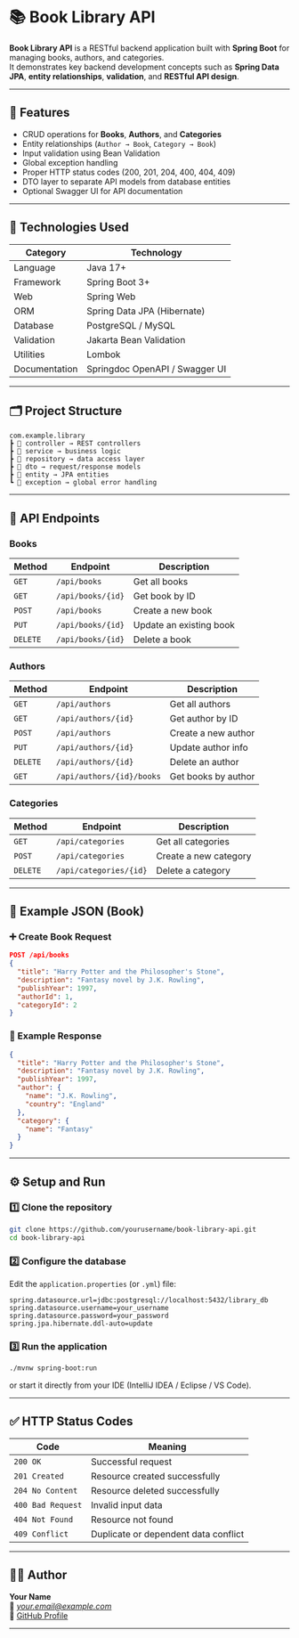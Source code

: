 # 📚 Book Library API

**Book Library API** is a RESTful backend application built with **Spring Boot** for managing books, authors, and categories.  
It demonstrates key backend development concepts such as **Spring Data JPA**, **entity relationships**, **validation**, and **RESTful API design**.

---

## 🚀 Features
- CRUD operations for **Books**, **Authors**, and **Categories**
- Entity relationships (`Author → Book`, `Category → Book`)
- Input validation using Bean Validation
- Global exception handling
- Proper HTTP status codes (200, 201, 204, 400, 404, 409)
- DTO layer to separate API models from database entities
- Optional Swagger UI for API documentation

---

## 🧱 Technologies Used

| Category | Technology |
|-----------|-------------|
| Language | Java 17+ |
| Framework | Spring Boot 3+ |
| Web | Spring Web |
| ORM | Spring Data JPA (Hibernate) |
| Database | PostgreSQL / MySQL |
| Validation | Jakarta Bean Validation |
| Utilities | Lombok |
| Documentation | Springdoc OpenAPI / Swagger UI |

---

## 🗂 Project Structure
```text
com.example.library
┣ 📂 controller → REST controllers
┣ 📂 service → business logic
┣ 📂 repository → data access layer
┣ 📂 dto → request/response models
┣ 📂 entity → JPA entities
┗ 📂 exception → global error handling
```

---

## 📘 API Endpoints

### Books
| Method | Endpoint | Description |
|--------|-----------|-------------|
| `GET` | `/api/books` | Get all books |
| `GET` | `/api/books/{id}` | Get book by ID |
| `POST` | `/api/books` | Create a new book |
| `PUT` | `/api/books/{id}` | Update an existing book |
| `DELETE` | `/api/books/{id}` | Delete a book |

### Authors
| Method | Endpoint | Description |
|--------|-----------|-------------|
| `GET` | `/api/authors` | Get all authors |
| `GET` | `/api/authors/{id}` | Get author by ID |
| `POST` | `/api/authors` | Create a new author |
| `PUT` | `/api/authors/{id}` | Update author info |
| `DELETE` | `/api/authors/{id}` | Delete an author |
| `GET` | `/api/authors/{id}/books` | Get books by author |

### Categories
| Method | Endpoint | Description |
|--------|-----------|-------------|
| `GET` | `/api/categories` | Get all categories |
| `POST` | `/api/categories` | Create a new category |
| `DELETE` | `/api/categories/{id}` | Delete a category |

---

## 🧾 Example JSON (Book)

### ➕ Create Book Request
```json
POST /api/books
{
  "title": "Harry Potter and the Philosopher's Stone",
  "description": "Fantasy novel by J.K. Rowling",
  "publishYear": 1997,
  "authorId": 1,
  "categoryId": 2
}
```

### 📄 Example Response
```json
{
  "title": "Harry Potter and the Philosopher's Stone",
  "description": "Fantasy novel by J.K. Rowling",
  "publishYear": 1997,
  "author": {
    "name": "J.K. Rowling",
    "country": "England"
  },
  "category": {
    "name": "Fantasy"
  }
}
```

---

## ⚙️ Setup and Run

### 1️⃣ Clone the repository
```bash
git clone https://github.com/yourusername/book-library-api.git
cd book-library-api
```

### 2️⃣ Configure the database
Edit the `application.properties` (or `.yml`) file:
```properties
spring.datasource.url=jdbc:postgresql://localhost:5432/library_db
spring.datasource.username=your_username
spring.datasource.password=your_password
spring.jpa.hibernate.ddl-auto=update
```

### 3️⃣ Run the application
```bash
./mvnw spring-boot:run
```
or start it directly from your IDE (IntelliJ IDEA / Eclipse / VS Code).

---

## ✅ HTTP Status Codes

| Code | Meaning |
|------|----------|
| `200 OK` | Successful request |
| `201 Created` | Resource created successfully |
| `204 No Content` | Resource deleted successfully |
| `400 Bad Request` | Invalid input data |
| `404 Not Found` | Resource not found |
| `409 Conflict` | Duplicate or dependent data conflict |

---

## 👨‍💻 Author
**Your Name**  
📧 *your.email@example.com*  
🔗 [GitHub Profile](https://github.com/yourusername)

---
